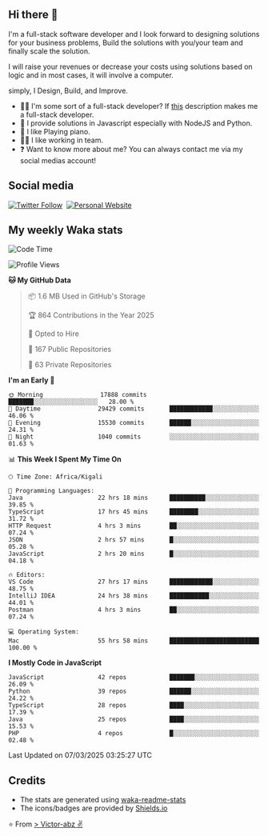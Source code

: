 ## Hi there 👋
I'm a full-stack software developer and I look forward to designing solutions for your business problems, Build the solutions with you/your team and finally scale the solution.

I will raise your revenues or decrease your costs using solutions based on logic and in most cases, it will involve a computer.

simply, I Design, Build, and Improve.

- 👨‍💻 I'm some sort of a full-stack developer? If [this](https://www.w3schools.com/whatis/whatis_fullstack.asp) description makes me a full-stack developer.
- 🌱 I provide solutions in Javascript especially with NodeJS and Python. 
- 🎹 I like Playing piano.
- 👯‍♀️ I like working in team.
- ❓ Want to know more about me? You can always contact me via my social medias account!

## Social media
[![Twitter Follow](https://img.shields.io/twitter/follow/vicky_abz?color=%231DA1F2&label=Twitter&style=for-the-badge&logo=twitter&logoColor=ffffff)](https://twitter.com/vicky_abz)
‎‎ [![Personal Website](https://img.shields.io/static/v1?label=visit&message=victor-abz.com&color=%235F021F&style=for-the-badge)](https://victor-abz.com/)

## My weekly Waka stats
<!--START_SECTION:waka-->
![Code Time](http://img.shields.io/badge/Code%20Time-1%2C234%20hrs%2036%20mins-blue)

![Profile Views](http://img.shields.io/badge/Profile%20Views-0-blue)

**🐱 My GitHub Data** 

> 📦 1.6 MB Used in GitHub's Storage 
 > 
> 🏆 864 Contributions in the Year 2025
 > 
> 💼 Opted to Hire
 > 
> 📜 167 Public Repositories 
 > 
> 🔑 63 Private Repositories 
 > 
**I'm an Early 🐤** 

```text
🌞 Morning                17888 commits       ███████░░░░░░░░░░░░░░░░░░   28.00 % 
🌆 Daytime                29429 commits       ████████████░░░░░░░░░░░░░   46.06 % 
🌃 Evening                15530 commits       ██████░░░░░░░░░░░░░░░░░░░   24.31 % 
🌙 Night                  1040 commits        ░░░░░░░░░░░░░░░░░░░░░░░░░   01.63 % 
```


📊 **This Week I Spent My Time On** 

```text
🕑︎ Time Zone: Africa/Kigali

💬 Programming Languages: 
Java                     22 hrs 18 mins      ██████████░░░░░░░░░░░░░░░   39.85 % 
TypeScript               17 hrs 45 mins      ████████░░░░░░░░░░░░░░░░░   31.72 % 
HTTP Request             4 hrs 3 mins        ██░░░░░░░░░░░░░░░░░░░░░░░   07.24 % 
JSON                     2 hrs 57 mins       █░░░░░░░░░░░░░░░░░░░░░░░░   05.28 % 
JavaScript               2 hrs 20 mins       █░░░░░░░░░░░░░░░░░░░░░░░░   04.18 % 

🔥 Editors: 
VS Code                  27 hrs 17 mins      ████████████░░░░░░░░░░░░░   48.75 % 
IntelliJ IDEA            24 hrs 38 mins      ███████████░░░░░░░░░░░░░░   44.01 % 
Postman                  4 hrs 3 mins        ██░░░░░░░░░░░░░░░░░░░░░░░   07.24 % 

💻 Operating System: 
Mac                      55 hrs 58 mins      █████████████████████████   100.00 % 
```

**I Mostly Code in JavaScript** 

```text
JavaScript               42 repos            ███████░░░░░░░░░░░░░░░░░░   26.09 % 
Python                   39 repos            ██████░░░░░░░░░░░░░░░░░░░   24.22 % 
TypeScript               28 repos            ████░░░░░░░░░░░░░░░░░░░░░   17.39 % 
Java                     25 repos            ████░░░░░░░░░░░░░░░░░░░░░   15.53 % 
PHP                      4 repos             █░░░░░░░░░░░░░░░░░░░░░░░░   02.48 % 
```




 Last Updated on 07/03/2025 03:25:27 UTC
<!--END_SECTION:waka-->

## Credits
- The stats are generated using [waka-readme-stats](https://github.com/anmol098/waka-readme-stats)
- The icons/badges are provided by [Shields.io](https://shields.io/)

⭐️ From [> Victor-abz ✌](https://victor-abz.com/)
